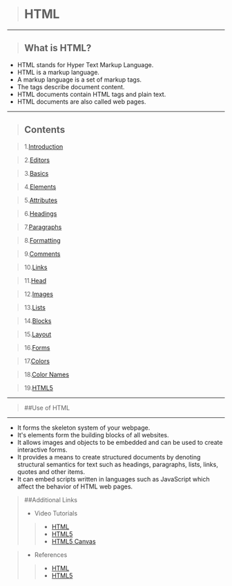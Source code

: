 
># HTML 

----


>## What is HTML? 

- HTML stands for Hyper Text Markup Language.
- HTML is a markup language.
- A markup language is a set of markup tags.
- The tags describe document content.
- HTML documents contain HTML tags and plain text.
- HTML documents are also called web pages.

----

>## Contents


>1.[Introduction](http://www.w3schools.com/html/html_intro.asp)

>2.[Editors](http://www.w3schools.com/html/html_editors.asp)

>3.[Basics](http://www.w3schools.com/html/html_basic.asp)

>4.[Elements](http://www.w3schools.com/html/html_elements.asp)

>5.[Attributes](http://www.w3schools.com/html/html_attributes.asp)

>6.[Headings](http://www.w3schools.com/html/html_headings.asp)

>7.[Paragraphs](http://www.w3schools.com/html/html_paragraphs.asp)

>8.[Formatting](http://www.w3schools.com/html/html_formatting.asp)

>9.[Comments](http://www.w3schools.com/html/html_comments.asp)

>10.[Links](http://www.w3schools.com/html/html_links.asp)

>11.[Head](http://www.w3schools.com/html/html_head.asp)

>12.[Images](http://www.w3schools.com/html/html_images.asp)

>13.[Lists](http://www.w3schools.com/html/html_lists.asp)

>14.[Blocks](http://www.w3schools.com/html/html_blocks.)

>15.[Layout](http://www.w3schools.com/html/html_layout.asp)

>16.[Forms](http://www.w3schools.com/html/html_forms.asp)

>17.[Colors](http://www.w3schools.com/html/html_colors.asp)

>18.[Color Names](http://www.w3schools.com/html/html_colornames.asp)

>19.[HTML5](http://www.w3schools.com/html/html5_intro.asp)


---

>##Use of HTML

---

-  It forms the skeleton system of your webpage.
-  It's elements form the building blocks of all websites.
-  It allows images and objects to be embedded and can be used to create interactive forms. 
- It provides a means to create structured documents by denoting structural semantics for text such as headings, paragraphs, lists, links, quotes and other items. 
- It can embed scripts written in languages such as JavaScript which affect the behavior of HTML web pages.



>##Additional Links
>- Video Tutorials
>>- [HTML](https://buckysroom.org/videos.php?cat=40)
>>- [HTML5](https://buckysroom.org/videos.php?cat=43)
>>- [HTML5 Canvas](https://buckysroom.org/videos.php?cat=81)


>- References
>>- [HTML](http://en.wikipedia.org/wiki/HTML)
>>- [HTML5](http://www.html5rocks.com/en/)







